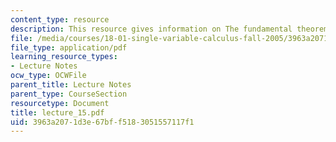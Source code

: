 ```yaml
---
content_type: resource
description: This resource gives information on The fundamental theorem of calculus.
file: /media/courses/18-01-single-variable-calculus-fall-2005/3963a2071d3e67bff5183051557117f1_lecture_15.pdf
file_type: application/pdf
learning_resource_types:
- Lecture Notes
ocw_type: OCWFile
parent_title: Lecture Notes
parent_type: CourseSection
resourcetype: Document
title: lecture_15.pdf
uid: 3963a207-1d3e-67bf-f518-3051557117f1
---
```

